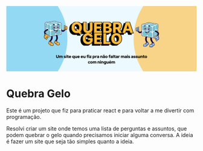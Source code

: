 ![Capa do projeto](/public/Capa.png)
# Quebra Gelo 

Este é um projeto que fiz para praticar react e para voltar a me divertir com programação.

Resolvi criar um site onde temos uma lista de perguntas e assuntos, que podem quebrar o gelo quando precisamos iniciar alguma conversa. A ideia é fazer um site que seja tão simples quanto a ideia.